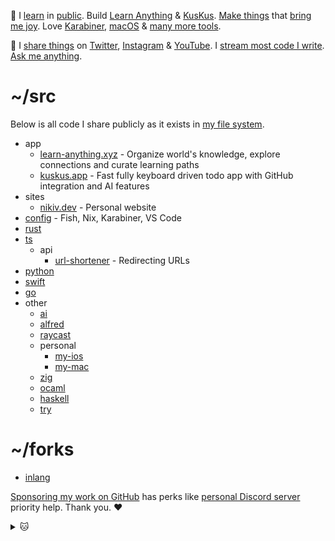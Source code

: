 👋 I [learn](https://wiki.nikiv.dev/sharing/everything-I-know) in [public](https://wiki.nikiv.dev/). Build [Learn Anything](https://github.com/learn-anything/learn-anything) & [KusKus](https://kuskus.app). [Make things](https://nikiv.dev/projects) that [bring me joy](https://nikiv.dev/likes). Love [Karabiner](https://wiki.nikiv.dev/macOS/apps/karabiner/), [macOS](https://github.com/nikitavoloboev/my-mac) & [many more tools](https://wiki.nikiv.dev/sharing/my-workflow).

💛 I [share things](https://wiki.nikiv.dev/sharing/) on [Twitter](https://twitter.com/nikitavoloboev), [Instagram](https://www.instagram.com/nikitavoloboev) & [YouTube](https://www.youtube.com/channel/UCEKqrUfr_FMKIO9XSJS4vDw). I [stream most code I write](https://www.youtube.com/@nikitavoloboev/streams). [Ask me anything](https://github.com/nikitavoloboev/ama).

# ~/src

Below is all code I share publicly as it exists in [my file system](https://wiki.nikiv.dev/unix/my-file-system).

- app
  - [learn-anything.xyz](https://github.com/learn-anything/learn-anything.xyz) - Organize world's knowledge, explore connections and curate learning paths
  - [kuskus.app](https://github.com/kuskusapp/kuskus.app) - Fast fully keyboard driven todo app with GitHub integration and AI features
- sites
  - [nikiv.dev](https://github.com/nikitavoloboev/nikiv.dev) - Personal website
- [config](https://github.com/nikitavoloboev/config) - Fish, Nix, Karabiner, VS Code
- [rust](https://github.com/nikitavoloboev/rust)
- [ts](https://github.com/nikitavoloboev/ts)
  - api
    - [url-shortener](https://github.com/nikitavoloboev/url-shortener) - Redirecting URLs
- [python](https://github.com/nikitavoloboev/python)
- [swift](https://github.com/nikitavoloboev/swift)
- [go](https://github.com/nikitavoloboev/go)
- other
  - [ai](https://github.com/learn-anything/ai)
  - [alfred](https://github.com/nikitavoloboev/alfred)
  - [raycast](https://github.com/nikitavoloboev/raycast)
  - personal
    - [my-ios](https://github.com/nikitavoloboev/my-ios)
    - [my-mac](https://github.com/nikitavoloboev/my-mac)
  - [zig](https://github.com/nikitavoloboev/zig)
  - [ocaml](https://github.com/nikitavoloboev/ocaml)
  - [haskell](https://github.com/nikitavoloboev/haskell)
  - [try](https://github.com/nikitavoloboev/try)

# ~/forks

- [inlang](https://github.com/inlang/inlang)

[Sponsoring my work on GitHub](https://github.com/sponsors/nikitavoloboev) has perks like [personal Discord server](https://discord.com/invite/TVafwaD23d) priority help. Thank you. ♥️

<details><summary>🐱</summary>
  <br/>
  <a href="https://nikiv.dev">
    <img width="800" heigth="200" src="https://raw.githubusercontent.com/nikitavoloboev/nikitavoloboev/main/cat.jpg"></img>
  </a>
</details>
